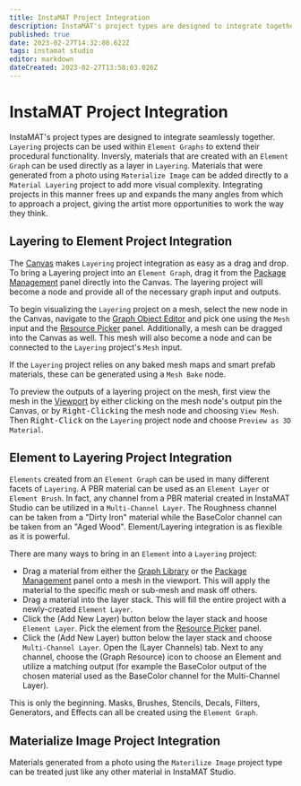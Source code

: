 ```yaml
---
title: InstaMAT Project Integration
description: InstaMAT's project types are designed to integrate together seamlessly. In this article we go through a couple of examples on how to integrate various projects together.
published: true
date: 2023-02-27T14:32:08.622Z
tags: instamat studio
editor: markdown
dateCreated: 2023-02-27T13:58:03.026Z
---
```


# InstaMAT Project Integration

InstaMAT's project types are designed to integrate seamlessly together. `Layering` projects can be used within `Element Graphs` to extend their procedural functionality. Inversly, materials that are created with an `Element Graph` can be used directly as a layer in `Layering`. Materials that were generated from a photo using `Materialize Image` can be added directly to a `Material Layering` project to add more visual complexity. Integrating projects in this manner frees up and expands the many angles from which to approach a project, giving the artist more opportunities to work the way they think.

## Layering to Element Project Integration

The [Canvas](/Products/InstaMAT_Studio/Canvas) makes `Layering` project integration as easy as a drag and drop. To bring a Layering project into an `Element Graph`, drag it from the [Package Management](/Products/InstaMAT_Studio/Canvas/Canvas_Interface/Package_Management) panel directly into the Canvas. The layering project will become a node and provide all of the necessary graph input and outputs.

To begin visualizing the `Layering` project on a mesh, select the new node in the Canvas, navigate to the [Graph Object Editor](/Products/InstaMAT_Studio/Canvas/Canvas_Interface/Graph_Object_Editor) and pick one using the `Mesh` input and the [Resource Picker](/Products/InstaMAT_Studio/Canvas/Canvas_Interface/Resource_Picker) panel. Additionally, a mesh can be dragged into the Canvas as well. This mesh will also become a node and can be connected to the `Layering` project's `Mesh` input.

If the `Layering` project relies on any baked mesh maps and smart prefab materials, these can be generated using a `Mesh Bake` node.

To preview the outputs of a layering project on the mesh, first view the mesh in the [Viewport](/Products/InstaMAT_Studio/Canvas/Canvas_Interface/Viewport) by either clicking on the mesh node's output pin the Canvas, or by <kbd>Right-Clicking</kbd> the mesh node and choosing `View Mesh`. Then <kbd>Right-Click</kbd> on the `Layering` project node and choose `Preview as 3D Material`.

## Element to Layering Project Integration

`Elements` created from an `Element Graph` can be used in many different facets of `Layering`. A PBR material can be used as an `Element Layer` or `Element Brush`. In fact, any channel from a PBR material created in InstaMAT Studio can be utilized in a `Multi-Channel Layer`. The Roughness channel can be taken from a "Dirty Iron" material while the BaseColor channel can be taken from an "Aged Wood". Element/Layering integration is as flexible as it is powerful.

There are many ways to bring in an `Element` into a `Layering` project:

- Drag a material from either the [Graph Library](/Products/InstaMAT_Studio/Canvas/Canvas_Interface/Quick_Search) or the [Package Management](/Products/InstaMAT_Studio/Canvas/Canvas_Interface/Package_Management) panel onto a mesh in the viewport. This will apply the material to the specific mesh or sub-mesh and mask off others.
- Drag a material into the layer stack. This will fill the entire project with a newly-created `Element Layer`.
- Click the <i class="fa-regular fa-layer-plus"></i> (Add New Layer) button below the layer stack and hoose `Element Layer`. Pick the element from the [Resource Picker](/Products/InstaMAT_Studio/Canvas/Canvas_Interface/Resource_Picker) panel.
- Click the <i class="fa-regular fa-layer-plus"></i> (Add New Layer) button below the layer stack and choose `Multi-Channel Layer`. Open the <i class="fa-regular fa-layer-group"></i> (Layer Channels) tab. Next to any channel, choose the <i class="fa-regular fa-flux-capacitor"></i> (Graph Resource) icon to choose an Element and utilize a matching output (for example the BaseColor output of the chosen material used as the BaseColor channel for the Multi-Channel Layer).

This is only the beginning. Masks, Brushes, Stencils, Decals, Filters, Generators, and Effects can all be created using the `Element Graph`.

## Materialize Image Project Integration

Materials generated from a photo using the `Materilize Image` project type can be treated just like any other material in InstaMAT Studio.